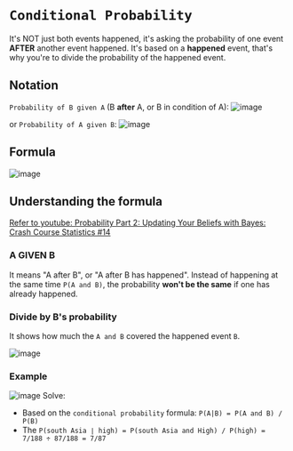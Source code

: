 # `Conditional Probability`

It's NOT just both events happened, it's asking the probability of one event **AFTER** another event happened.
It's based on a **happened** event, that's why you're to divide the probability of the happened event.

## Notation

`Probability of B given A` (B **after** A, or B in condition of A):
![image](https://user-images.githubusercontent.com/14041622/44021190-bffe074a-9f16-11e8-8070-d494288277e8.png)

or `Probability of A given B`:
![image](https://user-images.githubusercontent.com/14041622/44021217-d32d765c-9f16-11e8-8467-26cbc4b790d3.png)


## Formula
![image](https://user-images.githubusercontent.com/14041622/44021348-2309ff24-9f17-11e8-838b-169563679420.png)

## Understanding the formula
[Refer to youtube: Probability Part 2: Updating Your Beliefs with Bayes: Crash Course Statistics #14](https://www.youtube.com/watch?v=oZCskBpHWyk)
### A GIVEN B
It means "A after B", or "A after B has happened".
Instead of happening at the same time `P(A and B)`, the probability **won't be the same** if one has already happened.


### Divide by B's probability

It shows how much the `A and B` covered the happened event `B`.

![image](https://user-images.githubusercontent.com/14041622/44067745-895757da-9fa9-11e8-85dd-6a6705d8623e.png)



### Example
![image](https://user-images.githubusercontent.com/14041622/44024197-3a720794-9f1f-11e8-823d-597a6775f95c.png)
Solve:
- Based on the `conditional probability` formula: `P(A|B) = P(A and B) / P(B)`
- The `P(south Asia ∣ high) = P(south Asia and High) / P(high) = 7/188 ÷ 87/188 = 7/87`